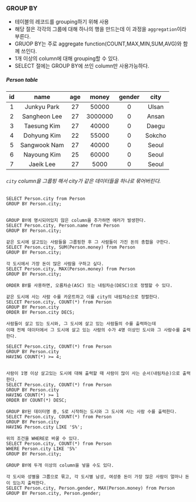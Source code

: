 ### GROUP BY

- 테이블의 레코드를 grouping하기 위해 사용
- 해당 절은 각각의 그룹에 대해 하나의 행을 만드는데 이 과정을 `aggregation`이라 부른다.
- GRUOP BY는 주로 aggregate function(COUNT,MAX,MIN,SUM,AVG)와 함께 쓰인다.
- 1개 이상의 column에 대해 grouping할 수 있다.
- SELECT 절에는 GROUP BY에 쓰인 column만 사용가능하다.

##### Person table

| id  |     name     | age |  money  | gender |  city  |
| :-: | :----------: | :-: | :-----: | :----: | :----: |
|  1  | Junkyu Park  | 27  |  50000  |   0    | Ulsan  |
|  2  | Sangheon Lee | 27  | 3000000 |   0    | Ansan  |
|  3  | Taesung Kim  | 27  |  40000  |   0    | Daegu  |
|  4  | Dohyung Kim  | 22  |  55000  |   0    | Sokcho |
|  5  | Sangwook Nam | 27  |  40000  |   0    | Seoul  |
|  6  | Nayoung Kim  | 25  |  60000  |   0    | Seoul  |
|  7  |  Jaeik Lee   | 27  |  5000   |   0    | Seoul  |

###### `city` column을 그룹핑 해서 city가 같은 데이터들을 하나로 묶어버린다.

```
SELECT Person.city from Person
GROUP BY Person.city;


GROUP BY에 명시되어있지 않은 column을 추가하면 에러가 발생한다.
SELECT Person.city, Person.name from Person
GROUP BY Person.city;
```

```
같은 도시에 살고있는 사람들을 그룹핑한 후 그 사람들이 가진 돈의 총합을 구한다.
SELECT Person.city, SUM(Person.money) from Person
GROUP BY Person.city;
```

```
각 도시에서 가장 돈이 많은 사람을 구하고 싶다.
SELECT Person.city, MAX(Person.money) from Person
GROUP BY Person.city;
```

```
ORDER BY를 사용하면, 오름차순(ASC) 또는 내림차순(DESC)으로 정렬할 수 있다.

같은 도시에 사는 사람 수를 카운트하고 이를 city의 내림차순으로 정렬한다.
SELCET Person.city, COUNT(*) from Person
GROUP BY Person.city
ORDER BY Person.city DECS;
```

```
사람들이 살고 있는 도시와, 그 도시에 살고 있는 사람들의 수를 출력하는데
이때 전체 데이터에서 그 도시에 살고 있는 사람의 수가 4명 이상인 도시와 그 사람수를 출력한다.

SELECT Person.city, COUNT(*) from Person
GROUP BY Person.city
HAVING COUNT(*) >= 4;


사람이 1명 이상 살고있는 도시에 대해 출력할 때 사람이 많이 사는 순서(내림차순)으로 출력한다.
SELECT Person.city, COUNT(*) from Person
GROUP BY Person.city
HAVING COUNT(*) >= 1
ORDER BY COUNT(*) DESC;
```

```
GROUP BY된 데이터명 중, S로 시작하는 도시와 그 도시에 사는 사람 수를 출력한다.
SELECT Person.city, COUNT(*) from Person
GROUP BY Person.city
HAVING Person.city LIKE 'S%';

위의 조건을 WHERE로 바꿀 수 있다.
SELECT Person.city, COUNT(*) from Person
WHERE Person.city LIKE 'S%'
GROUP BY Person.city;
```

```
GROUP BY에 두개 이상의 column을 넣을 수도 있다.

각 도시와 성별을 그룹으로 묶고, 각 도시별 남성, 여성중 돈이 가장 많은 사람이 얼마나 돈이 있는지 출력한다.
SELECT Person.city, Person.gender, MAX(Person.money) from Person
GROUP BY Person.city, Person.gender;

```
